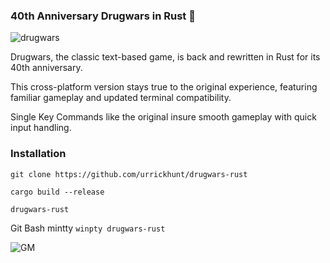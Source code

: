 ### 40th Anniversary Drugwars in Rust 🦀
![drugwars](https://github.com/user-attachments/assets/6dc79d22-818e-4de9-84a2-5e447b29a008)

Drugwars, the classic text-based game, is back and rewritten in Rust for its 40th anniversary. 

This cross-platform version stays true to the original experience, featuring familiar gameplay and updated terminal compatibility.

Single Key Commands like the original insure smooth gameplay with quick input handling.

### Installation

`git clone https://github.com/urrickhunt/drugwars-rust`

`cargo build --release`

`drugwars-rust`

Git Bash mintty `winpty drugwars-rust`

![GM](https://github.com/user-attachments/assets/4ce085c0-e439-487a-a282-4540521f4503)
